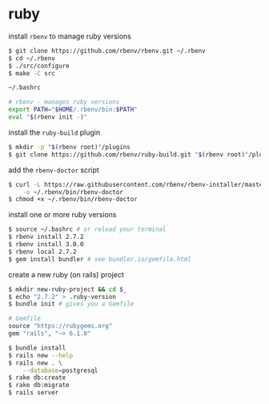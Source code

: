# ruby

install `rbenv` to manage ruby versions

```bash
$ git clone https://github.com/rbenv/rbenv.git ~/.rbenv
$ cd ~/.rbenv
$ ./src/configure
$ make -C src
```

```bash
~/.bashrc

# rbenv - manages ruby versions
export PATH="$HOME/.rbenv/bin:$PATH"
eval "$(rbenv init -)"
```

install the `ruby-build` plugin

```bash
$ mkdir -p "$(rbenv root)"/plugins
$ git clone https://github.com/rbenv/ruby-build.git "$(rbenv root)"/plugins/ruby-build
```

add the `rbenv-doctor` script

```bash
$ curl -L https://raw.githubusercontent.com/rbenv/rbenv-installer/master/bin/rbenv-doctor \
    -o ~/.rbenv/bin/rbenv-doctor
$ chmod +x ~/.rbenv/bin/rbenv-doctor
```

install one or more ruby versions

```bash
$ source ~/.bashrc # or reload your terminal
$ rbenv install 2.7.2
$ rbenv install 3.0.0
$ rbenv local 2.7.2
$ gem install bundler # see bundler.io/gemfile.html
```

create a new ruby (on rails) project

```bash
$ mkdir new-ruby-project && cd $_
$ echo "2.7.2" > .ruby-version
$ bundle init # gives you a Gemfile
```

```ruby
# Gemfile
source "https://rubygems.org"
gem "rails", "~> 6.1.0"
```

```bash
$ bundle install
$ rails new --help
$ rails new . \
    --database=postgresql
$ rake db:create
$ rake db:migrate
$ rails server
```

